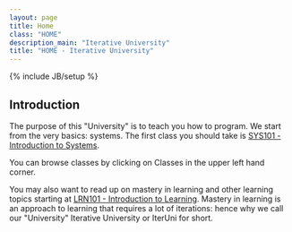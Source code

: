 ```yaml
---
layout: page
title: Home
class: "HOME"
description_main: "Iterative University"
title: "HOME - Iterative University"
---
```

{% include JB/setup %}

## Introduction

The purpose of this "University" is to teach you how to program. We start from the very basics: systems. The first class you should take is [SYS101 - Introduction to Systems](./Systems/sys101/).

You can browse classes by clicking on Classes in the upper left hand corner.

You may also want to read up on mastery in learning and other learning topics starting at [LRN101 - Introduction to Learning](./Learning/lrn101/). Mastery in learning is an approach to learning that requires a lot of iterations: hence why we call our "University" Iterative University or IterUni for short.
